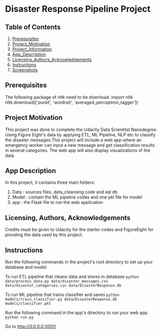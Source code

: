 # Disaster Response Pipeline Project


## Table of Contents
1. [Prerequisites](#Prerequisites)
2. [Project_Motivation](#Project_Motivation)
3. [Project_Information](#Project_Information)
4. [App_Description](#App_Description)
5. [Licensing_Authors_Acknowledgements](#Licensing_Authors_Acknowledgements)
6. [Instructions](#Instructions)
7. [Screenshots](#screenshots)

<a name="descripton"></a>
## Prerequisites
The following package of nltk need to be download. 
import nltk
nltk.download(['punkt', 'wordnet', 'averaged_perceptron_tagger'])

## Project Motivation
This project was done to complete the Udacity Data Scientitst Nanodegree. Using Figure Eight's data by applying ETL, ML Pipeline, NLP etc to classify the disaster messages.This project will include a web app where an emergency worker can input a new message and get classification results in several categories. The web app will also display visualizations of the data


## App Description
In this project, it contains three main folders:
1. Data : sources files, data_cleansing code and sql db 
2. Model : contain the ML pipeline codes and one pkl file for model 
3. app : the Flask file to run the web application

## Licensing, Authors, Acknowledgements
Credits must be given to Udacity for the starter codes and FigureEight for provding the data used by this project.

## Instructions
Run the following commands in the project's root directory to set up your database and model.

To run ETL pipeline that cleans data and stores in database 
  `python data/process_data.py data/disaster_messages.csv data/disaster_categories.csv data/DisasterResponse.db`
  
To run ML pipeline that trains classifier and saves 
  `python models/train_classifier.py data/DisasterResponse.db models/classifier.pkl`
  
Run the following command in the app's directory to run your web app. 
  `python run.py`

Go to http://0.0.0.0:3001/
